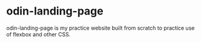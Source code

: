 # odin-landing-page

odin-landing-page is my practice website built from scratch to practice use of flexbox and other CSS.